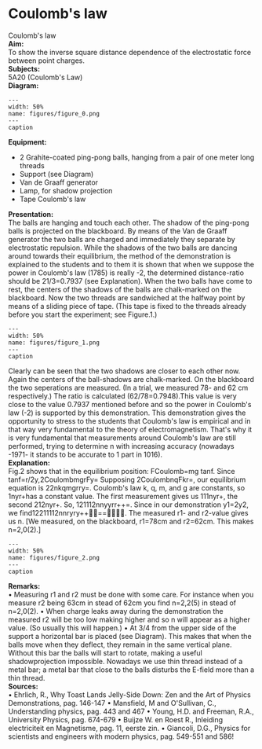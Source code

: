 # Coulomb's law 
 Coulomb's law   
<b> Aim: </b>  
 To show the inverse square distance dependence of the electrostatic force between point charges.    
<b> Subjects: </b>  
 5A20 (Coulomb's Law)   
<b> Diagram: </b>  
   
```{figure} figures/figure_0.png  
---  
width: 50%  
name: figures/figure_0.png  
---  
caption  
``` 
      
<b> Equipment: </b>  
 
 *  2 Grahite-coated ping-pong balls, hanging from a pair of one meter long threads 
 *  Support (see Diagram) 
 *  Van de Graaff generator 
 *  Lamp, for shadow projection 
 *  Tape Coulomb's law
    
<b> Presentation: </b>  
 The balls are hanging and touch each other. The shadow of the ping-pong balls is projected on the blackboard. By means of the Van de Graaff generator the two balls are charged and immediately they separate by electrostatic repulsion. While the shadows of the two balls are dancing around towards their equilibrium, the method of the demonstration is explained to the students and to them it is shown that when we suppose the power in Coulomb's law (1785) is really -2, the determined distance-ratio should be 21/3=0.7937 (see Explanation). When the two balls have come to rest, the centers of the shadows of the balls are chalk-marked on the blackboard. Now the two threads are sandwiched at the halfway point by means of a sliding piece of tape. (This tape is fixed to the threads already before you start the experiment; see Figure.1.)    
```{figure} figures/figure_1.png  
---  
width: 50%  
name: figures/figure_1.png  
---  
caption  
``` 
 Clearly can be seen that the two shadows are closer to each other now. Again the centers of the ball-shadows are chalk-marked. On the blackboard the two seperations are measured. (In a trial, we measured 78- and 62 cm respectively.) The ratio is calculated (62/78=0.7948).This value is very close to the value 0.7937 mentioned before and so the power in Coulomb's law (-2) is supported by this demonstration. This demonstration gives the opportunity to stress to the students that Coulomb's law is empirical and in that way very fundamental to the theory of electromagnetism. That's why it is very fundamental that measurements around Coulomb's law are still performed, trying to determine n with increasing accuracy (nowadays -1971- it stands to be accurate to 1 part in 1016).    
<b> Explanation: </b>  
 Fig.2 shows that in the equilibrium position: FCoulomb=mg tanf. Since tanf=r/2y,2CoulombmgrFy=  Supposing 2CoulombnqFkr=, our equilibrium equation is 22nkqmgrry=. Coulomb's law k, q, m, and g are constants, so 1nyr+has a constant value. The first measurement gives us 111nyr+, the second 212nyr+. So, 121112nnyyrr++=. Since in our demonstration y1=2y2, we find12211112nnryry++==. The measured r1- and r2-value gives us n. [We measured, on the blackboard, r1=78cm and r2=62cm. This makes n=2,0(2).]    
```{figure} figures/figure_2.png  
---  
width: 50%  
name: figures/figure_2.png  
---  
caption  
``` 
   
<b> Remarks: </b>  
 • Measuring r1 and r2 must be done with some care. For instance when you measure r2 being 63cm in stead of 62cm you find n=2,2(5) in stead of n=2,0(2). • When charge leaks away during the demonstration the measured r2 will be too low making higher and so n will appear as a higher value. (So usually this will happen.) • At 3/4 from the upper side of the support a horizontal bar is placed (see Diagram). This makes that when the balls move when they deflect, they remain in the same vertical plane. Without this bar the balls will start to rotate, making a useful shadowprojection impossible. Nowadays we use thin thread instead of a metal bar; a metal bar that close to the balls disturbs the E-field more than a thin thread.    
<b> Sources: </b>  
 • Ehrlich, R., Why Toast Lands Jelly-Side Down: Zen and the Art of Physics Demonstrations, pag. 146-147 • Mansfield, M and O'Sullivan, C., Understanding physics, pag. 443 and 467 • Young, H.D. and Freeman, R.A., University Physics, pag. 674-679 • Buijze W. en Roest R., Inleiding electriciteit en Magnetisme, pag. 11, eerste zin. • Giancoli, D.G., Physics for scientists and engineers with modern physics, pag. 549-551 and 586!     